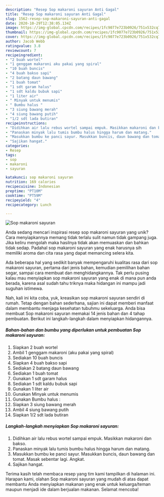 ```yaml
---
description: "Resep Sop makaroni sayuran Anti Gagal"
title: "Resep Sop makaroni sayuran Anti Gagal"
slug: 1562-resep-sop-makaroni-sayuran-anti-gagal
date: 2020-10-29T12:38:05.134Z
image: https://img-global.cpcdn.com/recipes/1fc9077e723b0926/751x532cq70/sop-makaroni-sayuran-foto-resep-utama.jpg
thumbnail: https://img-global.cpcdn.com/recipes/1fc9077e723b0926/751x532cq70/sop-makaroni-sayuran-foto-resep-utama.jpg
cover: https://img-global.cpcdn.com/recipes/1fc9077e723b0926/751x532cq70/sop-makaroni-sayuran-foto-resep-utama.jpg
author: Jacob Webb
ratingvalue: 3.8
reviewcount: 7
recipeingredient:
- "2 buah wortel"
- "1 genggam makaroni aku pakai yang spiral"
- "10 buah buncis"
- "4 buah bakso sapi"
- "2 batang daun bawang"
- "1 buah tomat"
- "1 sdt garam halus"
- "1 sdt kaldu bubuk sapi"
- "1 liter air"
- " Minyak untuk menumis"
- " Bumbu halus "
- "3 siung bawang merah"
- "4 siung bawang putih"
- "1/2 sdt lada butiran"
recipeinstructions:
- "Didihkan air lalu rebus wortel sampai empuk. Masikkan makaroni dan bakso."
- "Panaskan minyak lalu tumis bumbu halus hingga harum dan matang."
- "Masukkan bumbu ke panci sayur. Masukkan buncis, daun bawang dan tomat. Masak sebentar lagi. Angkat."
- "Sajikan hangat."
categories:
- Resep
tags:
- sop
- makaroni
- sayuran

katakunci: sop makaroni sayuran 
nutrition: 169 calories
recipecuisine: Indonesian
preptime: "PT10M"
cooktime: "PT59M"
recipeyield: "4"
recipecategory: Lunch

---
```



![Sop makaroni sayuran](https://img-global.cpcdn.com/recipes/1fc9077e723b0926/751x532cq70/sop-makaroni-sayuran-foto-resep-utama.jpg)

Anda sedang mencari inspirasi resep sop makaroni sayuran yang unik? Cara menyiapkannya memang tidak terlalu sulit namun tidak gampang juga. Jika keliru mengolah maka hasilnya tidak akan memuaskan dan bahkan tidak sedap. Padahal sop makaroni sayuran yang enak harusnya sih memiliki aroma dan cita rasa yang dapat memancing selera kita.

Ada beberapa hal yang sedikit banyak mempengaruhi kualitas rasa dari sop makaroni sayuran, pertama dari jenis bahan, kemudian pemilihan bahan segar, sampai cara membuat dan menghidangkannya. Tak perlu pusing kalau mau menyiapkan sop makaroni sayuran yang enak di mana pun anda berada, karena asal sudah tahu triknya maka hidangan ini mampu jadi suguhan istimewa.




Nah, kali ini kita coba, yuk, kreasikan sop makaroni sayuran sendiri di rumah. Tetap dengan bahan sederhana, sajian ini dapat memberi manfaat dalam membantu menjaga kesehatan tubuhmu sekeluarga. Anda bisa membuat Sop makaroni sayuran memakai 14 jenis bahan dan 4 tahap pembuatan. Berikut ini langkah-langkah dalam menyiapkan hidangannya.

<!--inarticleads1-->

##### Bahan-bahan dan bumbu yang diperlukan untuk pembuatan Sop makaroni sayuran:

1. Siapkan 2 buah wortel
1. Ambil 1 genggam makaroni (aku pakai yang spiral)
1. Sediakan 10 buah buncis
1. Siapkan 4 buah bakso sapi
1. Sediakan 2 batang daun bawang
1. Sediakan 1 buah tomat
1. Gunakan 1 sdt garam halus
1. Sediakan 1 sdt kaldu bubuk sapi
1. Gunakan 1 liter air
1. Gunakan  Minyak untuk menumis
1. Gunakan  Bumbu halus :
1. Siapkan 3 siung bawang merah
1. Ambil 4 siung bawang putih
1. Siapkan 1/2 sdt lada butiran




<!--inarticleads2-->

##### Langkah-langkah menyiapkan Sop makaroni sayuran:

1. Didihkan air lalu rebus wortel sampai empuk. Masikkan makaroni dan bakso.
1. Panaskan minyak lalu tumis bumbu halus hingga harum dan matang.
1. Masukkan bumbu ke panci sayur. Masukkan buncis, daun bawang dan tomat. Masak sebentar lagi. Angkat.
1. Sajikan hangat.




Terima kasih telah membaca resep yang tim kami tampilkan di halaman ini. Harapan kami, olahan Sop makaroni sayuran yang mudah di atas dapat membantu Anda menyiapkan makanan yang enak untuk keluarga/teman maupun menjadi ide dalam berjualan makanan. Selamat mencoba!
